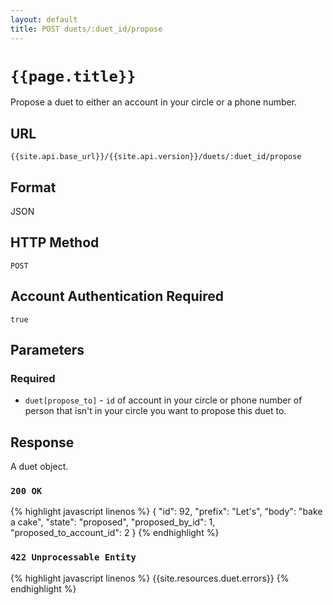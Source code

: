 ```yaml
---
layout: default
title: POST duets/:duet_id/propose
---
```

# `{{page.title}}`

Propose a duet to either an account in your circle or a phone number.

## URL

`{{site.api.base_url}}/{{site.api.version}}/duets/:duet_id/propose`

## Format

JSON

## HTTP Method

`POST`

## Account Authentication Required

`true`

## Parameters

### Required

* `duet[propose_to]` - `id` of account in your circle or phone number of person that isn't in your circle you want to propose this duet to.

## Response

A duet object.

### `200 OK`

{% highlight javascript linenos %}
{
    "id": 92,
    "prefix": "Let's",
    "body": "bake a cake",
    "state": "proposed",
    "proposed_by_id": 1,
    "proposed_to_account_id": 2
}
{% endhighlight %}

### `422 Unprocessable Entity`

{% highlight javascript linenos %}
{{site.resources.duet.errors}}
{% endhighlight %}

